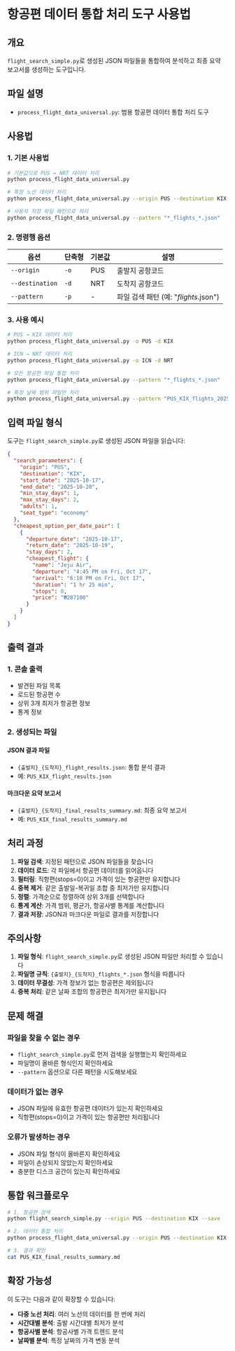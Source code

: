 # 항공편 데이터 통합 처리 도구 사용법

## 개요

`flight_search_simple.py`로 생성된 JSON 파일들을 통합하여 분석하고 최종 요약 보고서를 생성하는 도구입니다.

## 파일 설명

- `process_flight_data_universal.py`: 범용 항공편 데이터 통합 처리 도구

## 사용법

### 1. 기본 사용법

```bash
# 기본값으로 PUS ↔ NRT 데이터 처리
python process_flight_data_universal.py

# 특정 노선 데이터 처리
python process_flight_data_universal.py --origin PUS --destination KIX

# 사용자 지정 파일 패턴으로 처리
python process_flight_data_universal.py --pattern "*_flights_*.json"
```

### 2. 명령행 옵션

| 옵션            | 단축형 | 기본값 | 설명                                    |
| --------------- | ------ | ------ | --------------------------------------- |
| `--origin`      | `-o`   | PUS    | 출발지 공항코드                         |
| `--destination` | `-d`   | NRT    | 도착지 공항코드                         |
| `--pattern`     | `-p`   | -      | 파일 검색 패턴 (예: "_*flights*_.json") |

### 3. 사용 예시

```bash
# PUS → KIX 데이터 처리
python process_flight_data_universal.py -o PUS -d KIX

# ICN → NRT 데이터 처리
python process_flight_data_universal.py -o ICN -d NRT

# 모든 항공편 파일 통합 처리
python process_flight_data_universal.py --pattern "*_flights_*.json"

# 특정 날짜 범위 파일만 처리
python process_flight_data_universal.py --pattern "PUS_KIX_flights_2025*"
```

## 입력 파일 형식

도구는 `flight_search_simple.py`로 생성된 JSON 파일을 읽습니다:

```json
{
  "search_parameters": {
    "origin": "PUS",
    "destination": "KIX",
    "start_date": "2025-10-17",
    "end_date": "2025-10-20",
    "min_stay_days": 1,
    "max_stay_days": 2,
    "adults": 1,
    "seat_type": "economy"
  },
  "cheapest_option_per_date_pair": [
    {
      "departure_date": "2025-10-17",
      "return_date": "2025-10-19",
      "stay_days": 2,
      "cheapest_flight": {
        "name": "Jeju Air",
        "departure": "4:45 PM on Fri, Oct 17",
        "arrival": "6:10 PM on Fri, Oct 17",
        "duration": "1 hr 25 min",
        "stops": 0,
        "price": "₩287100"
      }
    }
  ]
}
```

## 출력 결과

### 1. 콘솔 출력

- 발견된 파일 목록
- 로드된 항공편 수
- 상위 3개 최저가 항공편 정보
- 통계 정보

### 2. 생성되는 파일

#### JSON 결과 파일

- `{출발지}_{도착지}_flight_results.json`: 통합 분석 결과
- 예: `PUS_KIX_flight_results.json`

#### 마크다운 요약 보고서

- `{출발지}_{도착지}_final_results_summary.md`: 최종 요약 보고서
- 예: `PUS_KIX_final_results_summary.md`

## 처리 과정

1. **파일 검색**: 지정된 패턴으로 JSON 파일들을 찾습니다
2. **데이터 로드**: 각 파일에서 항공편 데이터를 읽어옵니다
3. **필터링**: 직항편(stops=0)이고 가격이 있는 항공편만 유지합니다
4. **중복 제거**: 같은 출발일-복귀일 조합 중 최저가만 유지합니다
5. **정렬**: 가격순으로 정렬하여 상위 3개를 선택합니다
6. **통계 계산**: 가격 범위, 평균가, 항공사별 통계를 계산합니다
7. **결과 저장**: JSON과 마크다운 파일로 결과를 저장합니다

## 주의사항

1. **파일 형식**: `flight_search_simple.py`로 생성된 JSON 파일만 처리할 수 있습니다
2. **파일명 규칙**: `{출발지}_{도착지}_flights_*.json` 형식을 따릅니다
3. **데이터 무결성**: 가격 정보가 없는 항공편은 제외됩니다
4. **중복 처리**: 같은 날짜 조합의 항공편은 최저가만 유지됩니다

## 문제 해결

### 파일을 찾을 수 없는 경우

- `flight_search_simple.py`로 먼저 검색을 실행했는지 확인하세요
- 파일명이 올바른 형식인지 확인하세요
- `--pattern` 옵션으로 다른 패턴을 시도해보세요

### 데이터가 없는 경우

- JSON 파일에 유효한 항공편 데이터가 있는지 확인하세요
- 직항편(stops=0)이고 가격이 있는 항공편만 처리됩니다

### 오류가 발생하는 경우

- JSON 파일 형식이 올바른지 확인하세요
- 파일이 손상되지 않았는지 확인하세요
- 충분한 디스크 공간이 있는지 확인하세요

## 통합 워크플로우

```bash
# 1. 항공편 검색
python flight_search_simple.py --origin PUS --destination KIX --save

# 2. 데이터 통합 처리
python process_flight_data_universal.py --origin PUS --destination KIX

# 3. 결과 확인
cat PUS_KIX_final_results_summary.md
```

## 확장 가능성

이 도구는 다음과 같이 확장할 수 있습니다:

- **다중 노선 처리**: 여러 노선의 데이터를 한 번에 처리
- **시간대별 분석**: 출발 시간대별 최저가 분석
- **항공사별 분석**: 항공사별 가격 트렌드 분석
- **날짜별 분석**: 특정 날짜의 가격 변동 분석
